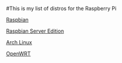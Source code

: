 #This is my list of distros for the Raspberry Pi

[Raspbian](http://raspbian.org)

[Raspbian Server Edition](http://sirlagz.net/tag/raspbian-server-edition/)

[Arch Linux](http://archlinuxarm.org/platforms/armv6/raspberry-pi)


[OpenWRT](http://wiki.openwrt.org/toh/raspberry_pi)

